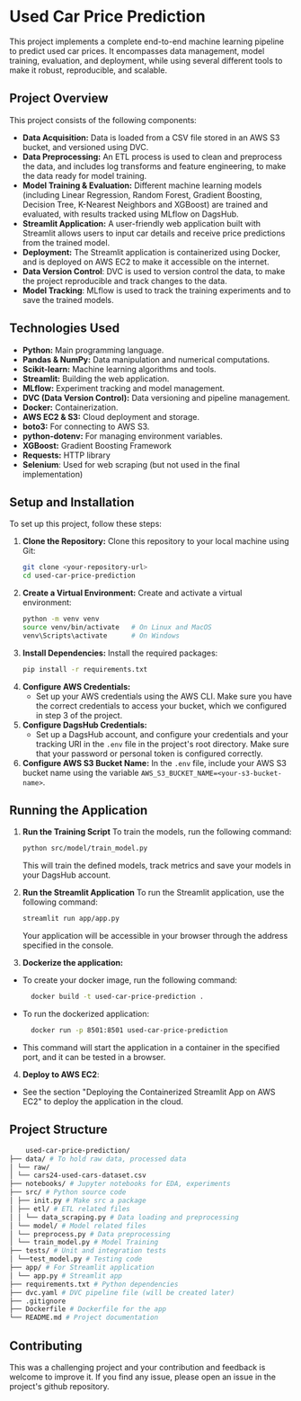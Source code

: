 # Used Car Price Prediction

This project implements a complete end-to-end machine learning pipeline to predict used car prices. It encompasses data management, model training, evaluation, and deployment, while using several different tools to make it robust, reproducible, and scalable.

## Project Overview

This project consists of the following components:

*   **Data Acquisition:**  Data is loaded from a CSV file stored in an AWS S3 bucket, and versioned using DVC.
*   **Data Preprocessing:** An ETL process is used to clean and preprocess the data, and includes log transforms and feature engineering, to make the data ready for model training.
*   **Model Training & Evaluation:** Different machine learning models (including Linear Regression, Random Forest, Gradient Boosting, Decision Tree, K-Nearest Neighbors and XGBoost) are trained and evaluated, with results tracked using MLflow on DagsHub.
*   **Streamlit Application:** A user-friendly web application built with Streamlit allows users to input car details and receive price predictions from the trained model.
*   **Deployment:** The Streamlit application is containerized using Docker, and is deployed on AWS EC2 to make it accessible on the internet.
*  **Data Version Control**: DVC is used to version control the data, to make the project reproducible and track changes to the data.
*  **Model Tracking**: MLflow is used to track the training experiments and to save the trained models.

## Technologies Used

*   **Python:** Main programming language.
*   **Pandas & NumPy:** Data manipulation and numerical computations.
*   **Scikit-learn:** Machine learning algorithms and tools.
*   **Streamlit:** Building the web application.
*   **MLflow:** Experiment tracking and model management.
*  **DVC (Data Version Control):** Data versioning and pipeline management.
*   **Docker:** Containerization.
*   **AWS EC2 & S3:** Cloud deployment and storage.
*   **boto3:** For connecting to AWS S3.
*   **python-dotenv:** For managing environment variables.
*   **XGBoost:** Gradient Boosting Framework
*   **Requests:** HTTP library
*   **Selenium**: Used for web scraping (but not used in the final implementation)

## Setup and Installation

To set up this project, follow these steps:

1.  **Clone the Repository:** Clone this repository to your local machine using Git:
    ```bash
    git clone <your-repository-url>
    cd used-car-price-prediction
    ```
2.  **Create a Virtual Environment:** Create and activate a virtual environment:
    ```bash
    python -m venv venv
    source venv/bin/activate   # On Linux and MacOS
    venv\Scripts\activate      # On Windows
    ```
3.  **Install Dependencies:** Install the required packages:
    ```bash
    pip install -r requirements.txt
    ```
4.  **Configure AWS Credentials:**
    * Set up your AWS credentials using the AWS CLI. Make sure you have the correct credentials to access your bucket, which we configured in step 3 of the project.
5. **Configure DagsHub Credentials:**
    * Set up a DagsHub account, and configure your credentials and your tracking URI in the `.env` file in the project's root directory. Make sure that your password or personal token is configured correctly.
6.   **Configure AWS S3 Bucket Name:** In the `.env` file, include your AWS S3 bucket name using the variable `AWS_S3_BUCKET_NAME=<your-s3-bucket-name>`.

## Running the Application

1.  **Run the Training Script** To train the models, run the following command:

    ```bash
    python src/model/train_model.py
    ```
    This will train the defined models, track metrics and save your models in your DagsHub account.

2.  **Run the Streamlit Application** To run the Streamlit application, use the following command:

    ```bash
    streamlit run app/app.py
    ```
    Your application will be accessible in your browser through the address specified in the console.

3. **Dockerize the application:**
 * To create your docker image, run the following command:
    ```bash
      docker build -t used-car-price-prediction .
    ```
 * To run the dockerized application:
    ```bash
      docker run -p 8501:8501 used-car-price-prediction
    ```
 * This command will start the application in a container in the specified port, and it can be tested in a browser.

4. **Deploy to AWS EC2**:
* See the section "Deploying the Containerized Streamlit App on AWS EC2" to deploy the application in the cloud.

## Project Structure
```bash
    used-car-price-prediction/
├── data/ # To hold raw data, processed data
│ └── raw/
│ └── cars24-used-cars-dataset.csv
├── notebooks/ # Jupyter notebooks for EDA, experiments
├── src/ # Python source code
│ ├── init.py # Make src a package
│ ├── etl/ # ETL related files
│ │ └── data_scraping.py # Data loading and preprocessing
│ └── model/ # Model related files
│ └── preprocess.py # Data preprocessing
│ └── train_model.py # Model Training
├── tests/ # Unit and integration tests
│ └──test_model.py # Testing code
├── app/ # For Streamlit application
│ └── app.py # Streamlit app
├── requirements.txt # Python dependencies
├── dvc.yaml # DVC pipeline file (will be created later)
├── .gitignore
├── Dockerfile # Dockerfile for the app
└── README.md # Project documentation
```

## Contributing

This was a challenging project and your contribution and feedback is welcome to improve it. If you find any issue, please open an issue in the project's github repository.
